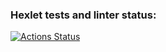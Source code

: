 ### Hexlet tests and linter status:
[![Actions Status](https://github.com/AnPopit/frontend-project-44/actions/workflows/hexlet-check.yml/badge.svg)](https://github.com/AnPopit/frontend-project-44/actions)
